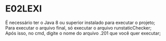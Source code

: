 # E02LEXI
 

É necessário ter o Java 8 ou superior instalado para executar o projeto; <br>
Para executar o arquivo final, só executar o arquivo runstaticChecker; <br>
Após isso, no cmd, digite o nome do arquivo .201 que você quer executar; <br>
